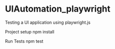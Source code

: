 # UIAutomation_playwright

Testing a UI application using playwright.js

Project setup
npm install

Run Tests
npm test

